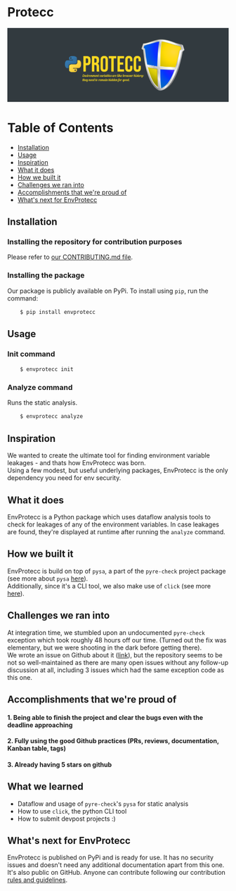 # Protecc
![](banner_last.png)

# Table of Contents

- [Installation](#installation)
- [Usage](#usage)
- [Inspiration](#inspiration)
- [What it does](#what-it-does)
- [How we built it](#how-we-built-it)
- [Challenges we ran into](#challenges-we-ran-into)
- [Accomplishments that we're proud of](#accomplishments-that-were-proud-of)
- [What's next for EnvProtecc](#whats-next-for-envprotecc)

## Installation

### Installing the repository for contribution purposes
Please refer to [our CONTRIBUTING.md file](CONTRIBUTING.md).

### Installing the package

Our package is publicly available on PyPi.
To install using `pip`, run the command:

```bash
    $ pip install envprotecc
```

## Usage

### Init command

```bash
    $ envprotecc init
```

### Analyze command
Runs the static analysis.

```bash
    $ envprotecc analyze
```

## Inspiration
We wanted to create the ultimate tool for finding environment variable leakages - and thats how EnvProtecc was born.  
Using a few modest, but useful underlying packages, EnvProtecc is the only dependency you need for env security.

## What it does
EnvProtecc is a Python package which uses dataflow analysis tools to check for leakages of any of the environment variables. In case leakages are found, they're displayed at runtime after running the `analyze` command.

## How we built it
EnvProtecc is build on top of `pysa`, a part of the `pyre-check` project package (see more about `pysa` [here](https://pyre-check.org/docs/pysa-running)).  
Additionally, since it's a CLI tool, we also make use of `click` (see more [here](https://click.palletsprojects.com/en/7.x/)).

## Challenges we ran into
At integration time, we stumbled upon an undocumented `pyre-check` exception which took roughly 48 hours off our time. (Turned out the fix was elementary, but we were shooting in the dark before getting there).  
We wrote an issue on Github about it ([link](https://github.com/facebook/pyre-check/issues/378)), but the repository seems to be not so well-maintained as there are many open issues without any follow-up discussion at all, including 3 issues which had the same exception code as this one.

## Accomplishments that we're proud of
#### 1. Being able to finish the project and clear the bugs even with the deadline approaching
#### 2. Fully using the good Github practices (PRs, reviews, documentation, Kanban table, tags)
#### 3. Already having 5 stars on github

## What we learned
- Dataflow and usage of `pyre-check`'s `pysa` for static analysis
- How to use `click`, the python CLI tool
- How to submit devpost projects :)

## What's next for EnvProtecc
EnvProtecc is published on PyPi and is ready for use. It has no security issues and doesn't need any additional documentation apart from this one.  
It's also public on GitHub. Anyone can contribute following our contribution [rules and guidelines](CONTRIBUTING.md).
